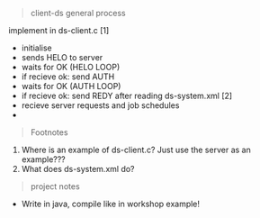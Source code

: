 > client-ds general process

implement in ds-client.c [1]

- initialise
- sends HELO to server
- waits for OK (HELO LOOP)
- if recieve ok: send AUTH
- waits for OK (AUTH LOOP)
- if recieve ok: send REDY after reading ds-system.xml [2]
- recieve server requests and job schedules
-

> Footnotes

1. Where is an example of ds-client.c? Just use the server as an example???
2. What does ds-system.xml do?

> project notes

- Write in java, compile like in workshop example!
